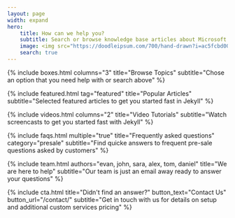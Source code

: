 ```yaml
---
layout: page
width: expand
hero:
    title: How can we help you?
    subtitle: Search or browse knowledge base articles about Microsoft Office, Ministry Platform, or About Perimeter
    image: <img src="https://doodleipsum.com/700/hand-drawn?i=ac5fcbd004e4a4496dc975c10f7af6be" alt="Managing by Irene Falgueras" />
    search: true
---
```


{% include boxes.html columns="3" title="Browse Topics" subtitle="Chose an option that you need help with or search above" %}

{% include featured.html tag="featured" title="Popular Articles" subtitle="Selected featured articles to get you started fast in Jekyll" %}

{% include videos.html columns="2" title="Video Tutorials" subtitle="Watch screencasts to get you started fast with Jekyll" %}

{% include faqs.html multiple="true" title="Frequently asked questions" category="presale" subtitle="Find quicke answers to frequent pre-sale questions asked by customers" %}

{% include team.html authors="evan, john, sara, alex, tom, daniel" title="We are here to help" subtitle="Our team is just an email away ready to answer your questions" %}

{% include cta.html title="Didn't find an answer?" button_text="Contact Us" button_url="/contact/" subtitle="Get in touch with us for details on setup and additional custom services pricing" %}

